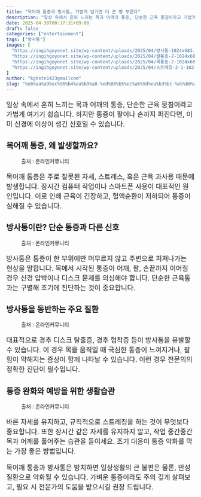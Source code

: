 ```yaml
---
title: "목어깨 통증과 방사통, 가볍게 넘기면 더 큰 병 부른다"
description: "일상 속에서 흔히 느끼는 목과 어깨의 통증, 단순한 근육 뭉침이라고 가볍게 여기기 쉽습니다. 하지만 통증이 팔이나 손까지 퍼진다면, 이미 신경에 이상이 생긴 신호일 수 있습니다."
date: 2025-04-30T00:17:31+09:00
draft: false
categories: ["entertainment"]
tags: ["방사통"]
images: [
  "https://ingihgoyonet.site/wp-content/uploads/2025/04/방사통-1024x683.jpg"
  "https://ingihgoyonet.site/wp-content/uploads/2025/04/팔통증-2-1024x683.jpg"
  "https://ingihgoyonet.site/wp-content/uploads/2025/04/목통증-2-1024x683.jpg"
  "https://ingihgoyonet.site/wp-content/uploads/2025/04/스트레칭-2-1-1024x576.jpg"
]
author: "kgkstn1423gmailcom"
slug: "%eb%aa%a9%ec%96%b4%ea%b9%a8-%ed%86%b5%ec%a6%9d%ea%b3%bc-%eb%b0%a9%ec%82%ac%ed%86%b5-%ea%b0%80%eb%b3%8d%ea%b2%8c-%eb%84%98%ea%b8%b0%eb%a9%b4-%eb%8d%94-%ed%81%b0-%eb%b3%91-%eb%b6%80%eb%a5%b8%eb%8b%a4"
---
```


<p style="font-size:18px">일상 속에서 흔히 느끼는 목과 어깨의 통증, 단순한 근육 뭉침이라고 가볍게 여기기 쉽습니다. 하지만 통증이 팔이나 손까지 퍼진다면, 이미 신경에 이상이 생긴 신호일 수 있습니다.</p> <h2 >목어깨 통증, 왜 발생할까요?</h2> <figure ><img src="https://ingihgoyonet.site/wp-content/uploads/2025/04/방사통-1024x683.jpg" alt="" style="aspect-ratio:16/9;object-fit:cover"/><figcaption >출처 : 온라인커뮤니티</figcaption></figure> <p style="font-size:18px">목어깨 통증은 주로 잘못된 자세, 스트레스, 혹은 근육 과사용 때문에 발생합니다. 장시간 컴퓨터 작업이나 스마트폰 사용이 대표적인 원인입니다. 이로 인해 근육이 긴장하고, 혈액순환이 저하되어 통증이 심해질 수 있습니다.</p> <h2 >방사통이란? 단순 통증과 다른 신호</h2> <figure ><img src="https://ingihgoyonet.site/wp-content/uploads/2025/04/팔통증-2-1024x683.jpg" alt="" style="aspect-ratio:16/9;object-fit:cover"/><figcaption >출처 : 온라인커뮤니티</figcaption></figure> <p style="font-size:18px">방사통은 통증이 한 부위에만 머무르지 않고 주변으로 퍼져나가는 현상을 말합니다. 목에서 시작된 통증이 어깨, 팔, 손끝까지 이어질 경우 신경 압박이나 디스크 문제를 의심해야 합니다. 단순한 근육통과는 구별해 조기에 진단하는 것이 중요합니다.</p> <h2 >방사통을 동반하는 주요 질환</h2> <figure ><img src="https://ingihgoyonet.site/wp-content/uploads/2025/04/목통증-2-1024x683.jpg" alt="" style="aspect-ratio:16/9;object-fit:cover"/><figcaption >출처 : 온라인커뮤니티</figcaption></figure> <p style="font-size:18px">대표적으로 경추 디스크 탈출증, 경추 협착증 등이 방사통을 유발할 수 있습니다. 이 경우 목을 움직일 때 극심한 통증이 느껴지거나, 팔 힘이 약해지는 증상이 함께 나타날 수 있습니다. 이런 경우 전문의의 정확한 진단이 필수입니다.</p> <h2 >통증 완화와 예방을 위한 생활습관</h2> <figure ><img src="https://ingihgoyonet.site/wp-content/uploads/2025/04/스트레칭-2-1-1024x576.jpg" alt="" style="aspect-ratio:16/9;object-fit:cover"/><figcaption >출처 : 온라인커뮤니티</figcaption></figure> <p style="font-size:18px">바른 자세를 유지하고, 규칙적으로 스트레칭을 하는 것이 무엇보다 중요합니다. 또한 장시간 같은 자세를 유지하지 말고, 작업 중간중간 목과 어깨를 풀어주는 습관을 들이세요. 조기 대응이 통증 악화를 막는 가장 좋은 방법입니다.</p> <p style="font-size:18px">목어깨 통증과 방사통은 방치하면 일상생활의 큰 불편은 물론, 만성질환으로 악화될 수 있습니다. 가벼운 통증이라도 주의 깊게 살펴보고, 필요 시 전문가의 도움을 받으시길 권장 드립니다.</p>